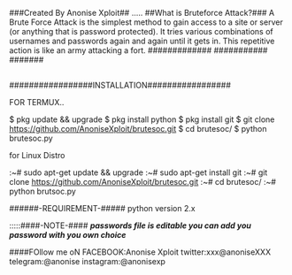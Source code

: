 ###Created By Anonise Xploit##
.....
##What is Bruteforce Attack?###
A Brute Force Attack is the simplest method to gain access to a site or server (or anything that is password protected). 
It tries various combinations of usernames and passwords again and again until it gets in. This repetitive action is like 
an army attacking a fort.
#############
###########
#######
## 
#################INSTALLATION#################

FOR TERMUX..

$ pkg update && upgrade
$ pkg install python 
$ pkg install git
$ git clone https://github.com/AnoniseXploit/brutesoc.git
$ cd brutesoc/
$ python brutesoc.py

for Linux Distro

:~# sudo apt-get update && upgrade
:~# sudo apt-get install git
:~# git clone https://github.com/AnoniseXploit/brutesoc.git
:~# cd brutesoc/
:~# python brutsoc.py


######-REQUIREMENT-#####
python version 2.x

:::::####-NOTE-####
***passwords file is editable you can add you password with you own choice***

####FOllow me oN
FACEBOOK:Anonise Xploit
twitter:xxx@anoniseXXX
telegram:@anonise
instagram:@anonisexp
